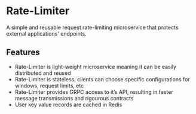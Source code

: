 # Rate-Limiter

A simple and reusable request rate-limiting microservice that protects external applications' endpoints.

## Features
- Rate-Limiter is light-weight microservice meaning it can be easily distributed and reused
- Rate-Limiter is stateless, clients can choose specific configurations for windows, request limits, etc
- Rate-Limiter provides GRPC access to it’s API, resulting in faster message transmissions and rigourous contracts
- User key value records are cached in Redis
